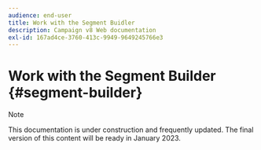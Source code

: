 ```yaml
---
audience: end-user
title: Work with the Segment Buidler
description: Campaign v8 Web documentation
exl-id: 167ad4ce-3760-413c-9949-9649245766e3
---
```

# Work with the Segment Builder {#segment-builder}

>[!NOTE]
>
>This documentation is under construction and frequently updated. The final version of this content will be ready in January 2023.
